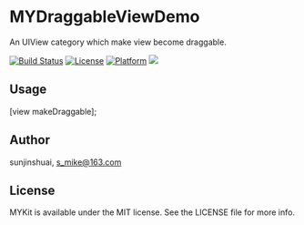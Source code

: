 # MYDraggableViewDemo

An UIView category which make view become draggable.

[![Build Status](https://travis-ci.org/sunjinshuai/MYUtils.svg?branch=master)](https://travis-ci.org/sunjinshuai/MYUtils/)
[![License](https://img.shields.io/cocoapods/l/MYUtils.svg?style=flat)](http://cocoapods.org/pods/MYUtils)
[![Platform](https://img.shields.io/cocoapods/p/MYUtils.svg?style=flat)](http://cocoapods.org/pods/MYUtils)
<img src="https://img.shields.io/badge/made%20with-%3C3-red.svg">

## Usage

[view makeDraggable];

## Author

sunjinshuai, s_mike@163.com

## License

MYKit is available under the MIT license. See the LICENSE file for more info.
